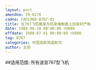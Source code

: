 ```yaml
---
layout: post
amendno: 39-0178
cadno: CAD1988-B767-02
title: 在767飞机垂尾与机身接触面上加装封严板
date: 1988-06-28 00:00:00 +0800
effdate: 1988-07-01 00:00:00 +0800
tag: B767
categories: 中国民航局适航司
author: 王扬
---
```


##适用范围:
所有波音767型飞机


